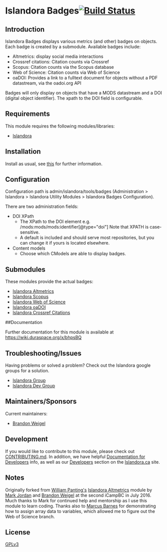 # Islandora Badges[![Build Status](https://travis-ci.org/Islandora/islandora_badges.png?branch=7.x)](https://travis-ci.org/Islandora/islandora_badges)

## Introduction

Islandora Badges displays various metrics (and other) badges on objects. Each badge is created by a submodule. Available badges include:
* Altmetrics: display social media interactions
* Crossref citations: Citation counts via Crossref
* Scopus: Citation counts via the Scopus database
* Web of Science: Citation counts via Web of Science
* oaDOI: Provides a link to a fulltext document for objects without a PDF datastream, via the oadoi.org API

Badges will only display on objects that have a MODS datastream and a DOI (digital object identifier). The xpath to the DOI field is configurable.

## Requirements

This module requires the following modules/libraries:

* [Islandora](https://github.com/islandora/islandora)

## Installation

Install as usual, see [this](https://drupal.org/documentation/install/modules-themes/modules-7) for further information.

## Configuration

Configuration path is admin/islandora/tools/badges (Administration > Islandora > Islandora Utility Modules > Islandora Badges Configuration).

There are two administration fields:

* DOI XPath
     * The XPath to the DOI element e.g. /mods:mods/mods:identifier[@type="doi"] Note that XPATH is case-sensitive.
     * A default is included and should serve most repositories, but you can change it if yours is located elsewhere.
* Content models
     * Choose which CModels are able to display badges.
     
## Submodules

These modules provide the actual badges:

* [Islandora Altmetrics](modules/islandora_altmetrics/)
* [Islandora Scopus](modules/islandora_scopus/)
* [Islandora Web of Science](modules/islandora_wos/)
* [Islandora oaDOI](modules/islandora_oadoi/)
* [Islandora Crossref Citations](modules/islandora_crossref_citations)

##Documentation

Further documentation for this module is available at https://wiki.duraspace.org/x/bhpsBQ

## Troubleshooting/Issues

Having problems or solved a problem? Check out the Islandora google groups for a solution.

* [Islandora Group](https://groups.google.com/forum/?hl=en&fromgroups#!forum/islandora)
* [Islandora Dev Group](https://groups.google.com/forum/?hl=en&fromgroups#!forum/islandora-dev)

## Maintainers/Sponsors

Current maintainers:

* [Brandon Weigel](https://github.com/bondjimbond)

## Development

If you would like to contribute to this module, please check out [CONTRIBUTING.md](CONTRIBUTING.md). In addition, we have helpful [Documentation for Developers](https://github.com/Islandora/islandora/wiki#wiki-documentation-for-developers) info, as well as our [Developers](http://islandora.ca/developers) section on the [Islandora.ca](http://islandora.ca) site.

## Notes

Originally forked from [William Panting's](https://github.com/willtp87) [Islandora Altmetrics](https://github.com/Islandora/islandora_altmetrics) module by [Mark Jordan](https://github.com/mjordan) and [Brandon Weigel](https://github.com/bondjimbond) at the second iCampBC in July 2016. Much thanks to Mark for continued help and mentorship as I use this module to learn coding. Thanks also to [Marcus Barnes](https://github.com/MarcusBarnes) for demonstrating how to assign array data to variables, which allowed me to figure out the Web of Science branch.

## License

[GPLv3](http://www.gnu.org/licenses/gpl-3.0.txt)
